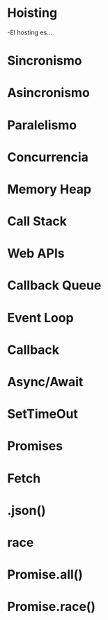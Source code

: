 # Hoisting
-El hosting es...
# Sincronismo
# Asincronismo
# Paralelismo
# Concurrencia
# Memory Heap
# Call Stack
# Web APIs
# Callback Queue
# Event Loop
# Callback
# Async/Await
# SetTimeOut
# Promises
# Fetch
# .json()
# race
# Promise.all()
# Promise.race()